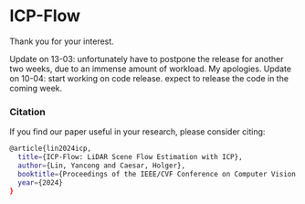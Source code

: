 # ICP-Flow
Thank you for your interest. 

Update on 13-03: unfortunately have to postpone the release for another two weeks, due to an immense amount of workload. My apologies.
Update on 10-04: start working on code release. expect to release the code in the coming week.

### Citation
If you find our paper useful in your research, please consider citing:
```bash
@article{lin2024icp,
  title={ICP-Flow: LiDAR Scene Flow Estimation with ICP},
  author={Lin, Yancong and Caesar, Holger},
  booktitle={Proceedings of the IEEE/CVF Conference on Computer Vision and Pattern Recognition (CVPR)},
  year={2024}
}
```
